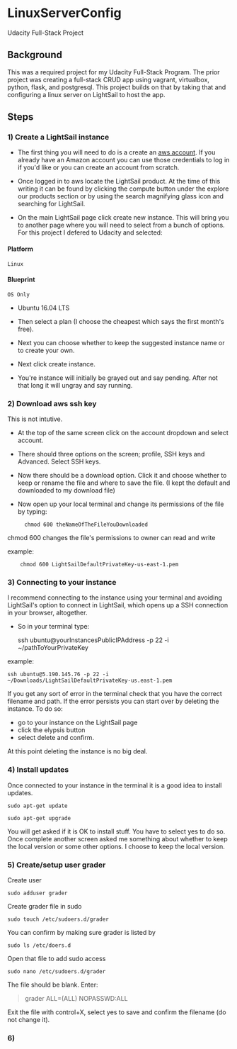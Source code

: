 
# LinuxServerConfig 

Udacity Full-Stack Project

## Background 

This was a required project for my Udacity Full-Stack Program. The prior project was creating a full-stack CRUD app using vagrant, virtualbox, python, flask, and postgresql. This project builds on that by taking that and configuring a linux server on LightSail to host the app.

## Steps

### 1) Create a LightSail instance

* The first thing you will need to do is a create an [aws account](http://aws.amazon.com). If you already have an Amazon account you can use those credentials to log in if you'd like or you can create an account from scratch.

* Once logged in to aws locate the LightSail product. At the time of this writing it can be found by clicking the compute button under the explore our products section or by using  the search magnifying glass icon and searching for LightSail.

* On the main LightSail page click create new instance. This will bring you to another page where you will need to select from a bunch of options. For this project I defered to Udacity and selected:

#### Platform

    Linux

#### Blueprint

    OS Only

* Ubuntu 16.04 LTS

* Then select a plan (I choose the cheapest which says the first month's free).

* Next you can choose whether to keep the suggested instance name or to create your own.

* Next click create instance.

* You're instance will initially be grayed out and say pending. After not that long it will ungray and say running.

### 2) Download aws ssh key

This is not intutive.
  
* At the top of the same screen click on the account dropdown and select account.

* There should three options on the screen; profile, SSH keys and Advanced. Select SSH keys.

* Now there should be a download option. Click it and choose whether to keep or rename the file and where to save the file. (I kept the default and downloaded to my download file)

* Now open up your local terminal and change its permissions of the file by typing:

        chmod 600 theNameOfTheFileYouDownloaded

chmod 600 changes the file's permissions to owner can read and write

example:

        chmod 600 LightSailDefaultPrivateKey-us-east-1.pem

### 3) Connecting to your instance

I recommend connecting to the instance using your terminal and avoiding LightSail's option to connect in LightSail, which opens up a SSH connection in your browser, altogether.

* So in your terminal type:

    ssh ubuntu@yourInstancesPublicIPAddress -p 22 -i ~/pathToYourPrivateKey

example:

    ssh ubuntu@5.190.145.76 -p 22 -i ~/Downloads/LightSailDefaultPrivateKey-us.east-1.pem

If you get any sort of error in the terminal check that you have the correct filename and path. If the error persists you can start over by deleting the instance.  To do so:

* go to your instance on the LightSail page
* click the elypsis button
* select delete and confirm.
  
At this point deleting the instance is no big deal.

### 4) Install updates

Once connected to your instance in the terminal it is a good idea to install updates.

`sudo apt-get update`

`sudo apt-get upgrade`

You will get asked if it is OK to install stuff. You have to select yes to do so. Once complete another screen asked me something about whether to keep the local version or some other options. I choose to keep the local version.

### 5) Create/setup user grader

Create user

`sudo adduser grader`

Create grader file in sudo

`sudo touch /etc/sudoers.d/grader`

You can confirm by making sure grader is listed by

`sudo ls /etc/doers.d`

Open that file to add sudo access

`sudo nano /etc/sudoers.d/grader`

The file should be blank. Enter: 

> grader ALL=(ALL) NOPASSWD:ALL

Exit the file with control+X, select yes to save and confirm the filename (do not change it).

### 6) 



